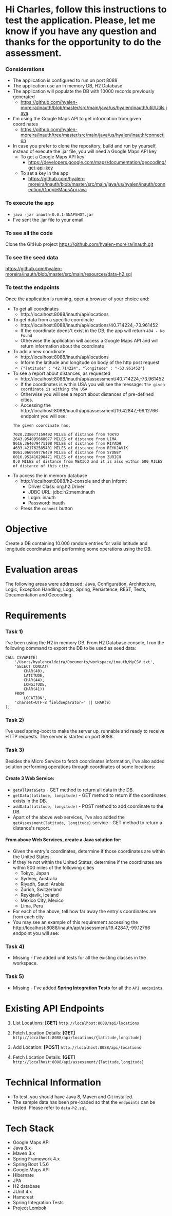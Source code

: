 Hi Charles, follow this instructions to test the application. Please, let me know if you have any question and thanks for the opportunity to do the assessment.
=========
### Considerations ###
  * The application is configured to run on port 8088
  * The application use an in memory DB, H2 Database
  * The application will populate the DB with 10000 records previously generated
    * https://github.com/hyalen-moreira/inauth/blob/master/src/main/java/us/hyalen/inauth/util/Utils.java
  * I'm using the Google Maps API to get information from given coordinates
    * https://github.com/hyalen-moreira/inauth/tree/master/src/main/java/us/hyalen/inauth/connection
  * In case you prefer to clone the repository, build and run by yourself, instead of execute the .jar file, you will need a Google Maps API key
    * To get a Google Maps API key
      * https://developers.google.com/maps/documentation/geocoding/get-api-key
    * To set a key in the app
      * https://github.com/hyalen-moreira/inauth/blob/master/src/main/java/us/hyalen/inauth/connection/GoogleMapsApi.java
### To execute the app ###
* `java -jar inauth-0.0.1-SNAPSHOT.jar`
* I've sent the .jar file to your email
### To see all the code ###
Clone the GitHub project https://github.com/hyalen-moreira/inauth.git
### To see the seed data ###
https://github.com/hyalen-moreira/inauth/blob/master/src/main/resources/data-h2.sql
### To test the endpoints ###
Once the application is running, open a browser of your choice and:
  * To get all coordinates
    * http://localhost:8088/inauth/api/locations
  * To get data from a specific coordinate
    * http://localhost:8088/inauth/api/locations/40.714224,-73.961452
    * If the coordinate doens't exist in the DB, the app will return `404 - No Found`
    * Otherwise the application will access a Google Maps API and will return information about the coordinate
  * To add a new coordinate
    * http://localhost:8088/inauth/api/locations
    * Inform the latitude and longitude on body of the http post request
    * `{"latitude" : "42.714224", "longitude" : "-53.961452"}`
  * To see a report about distances, as requested
    * http://localhost:8088/inauth/api/assessment/40.714224,-73.961452
    * If the coordinates is within USA you will see the message: `The given coordinate is withing the USA`
    * Otherwise you will see a report about distances of pre-defined cities.
    * Accessing the http://localhost:8088/inauth/api/assessment/19.42847,-99.12766 endpoint you will see:
    ```
    The given coordinate has: 

    7020.238077159492 MILES of distance from TOKYO
    2643.954095668077 MILES of distance from LIMA
    8616.364079471108 MILES of distance from RIYADH
    4633.421762585401 MILES of distance from REYKJAVIK
    8061.066959776479 MILES of distance from SYDNEY
    6016.952416298471 MILES of distance from ZURICH
    0.0 MILES of distance from MEXICO and it is also within 500 MILES of distance of this city.
    ```
  * To access the in memory database
    * http://localhost:8088/h2-console and then inform:
      * Driver Class: org.h2.Driver
      * JDBC URL: jdbc:h2:mem:inauth
      * Login: inauth
      * Password: inauth
    * Press the `connect` button

Objective
=========
Create a DB containing 10.000 random entries for valid latitude and longitude coordinates and performing some operations using the DB.

Evaluation areas
=========
The following areas were addressed: 
Java, Configuration, Architecture, Logic, Exception Handling, Logs, Spring, Persistence, REST, Tests, Documentation and Geocoding.

Requirements
============

### Task 1) ###
I've been using the H2 in memory DB. From H2 Database console, I run the following command to export the DB to be used as seed data:
```
CALL CSVWRITE(
    '/Users/hyalencaldeira/Documents/workspace/inauth/MyCSV.txt', 
    'SELECT CONCAT(
        CHAR(40), 
        LATITUDE, 
        CHAR(44), 
        LONGITUDE, 
        CHAR(41)) 
    FROM 
        LOCATION', 
    'charset=UTF-8 fieldSeparator=' || CHAR(9)
);
```
### Task 2) ###
I've used spring-boot to make the server up, runnable and ready to receive HTTP requests. The server is started on port 8088.

### Task 3) ###
Besides the Micro Service to fetch coordinates information, I've also added solution performing operations through coordinates of some locations:

#### Create 3 Web Service: ####
 * `getAllDataSets` - GET method to return all data in the DB.
 * `getData(latitude, longitude)` - GET method to return if the coordinates exists in the DB.
 * `addData(latitude, longitude)` - POST method to add coordinate to the DB.
 * Apart of the above web services, I've also added the `getAssessment(latitude, longitude)` service - GET method to return a distance's report.

#### From above Web Services, create a Java solution for: ####
 * Given the entry's coordinates, determine if those coordinates are within the United States.
 * If they're not within the United States, determine if the coordinates are within 500 miles of the following cities
   * Tokyo, Japan
   * Sydney, Australia
   * Riyadh, Saudi Arabia
   * Zurich, Switzerland
   * Reykjavik, Iceland
   * Mexico City, Mexico
   * Lima, Peru
 * For each of the above, tell how far away the entry's coordinates are from each city
 * You may see an example of this requirement accessing the http://localhost:8088/inauth/api/assessment/19.42847,-99.12766 endpoint you will see:

### Task 4) ###
 * Missing - I've added unit tests for all the existing classes in the workspace.

### Task 5) ###
 * Missing - I've added **Spring Integration Tests** for all the `API endpoints`.

Existing API Endpoints
======================
1) List Locations:
   **[GET]** `http://localhost:8088/api/locations`

2) Fetch Location Details:
   **[GET]** `http://localhost:8088/api/locations/{latitude,longitude}`

3) Add Location:
   **[POST]** `http://localhost:8088/api/locations`

4) Fetch Location Details:
   **[GET]** `http://localhost:8088/api/assessment/{latitude,longitude}`

Technical Information
=====================
 * To test, you should have Java 8, Maven and Git installed.
 * The sample data has been pre-loaded so that the `endpoints` can be tested. Please refer to `data-h2.sql`.

Tech Stack
==========
 * Google Maps API
 * Java 8.x
 * Maven 3.x
 * Spring Framework 4.x
 * Spring Boot 1.5.6
 * Google Maps API
 * Hibernate
 * JPA
 * H2 database
 * JUnit 4.x
 * Hamcrest
 * Spring Integration Tests
 * Project Lombok
